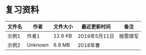 # 复习资料

文件名|作者|文件大小|最近更新时间|备注
---|---|---|---|---
示例1|作者1|12.6 KB|2019年5月11日|按需填写
示例2|Unknown|6.8 MB|2018年春|
